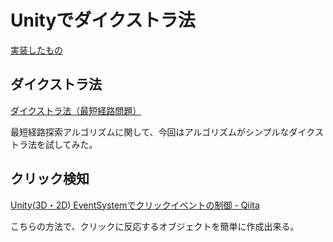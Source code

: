 # Unityでダイクストラ法

[実装したもの](./demo/index.html)

## ダイクストラ法

[ダイクストラ法（最短経路問題）](http://www.deqnotes.net/acmicpc/dijkstra/)

最短経路探索アルゴリズムに関して、今回はアルゴリズムがシンプルなダイクストラ法を試してみた。

## クリック検知

[Unity(3D・2D) EventSystemでクリックイベントの制御 - Qiita](https://qiita.com/Tachibana446/items/547a299c8829d1177a4d)

こちらの方法で、クリックに反応するオブジェクトを簡単に作成出来る。
